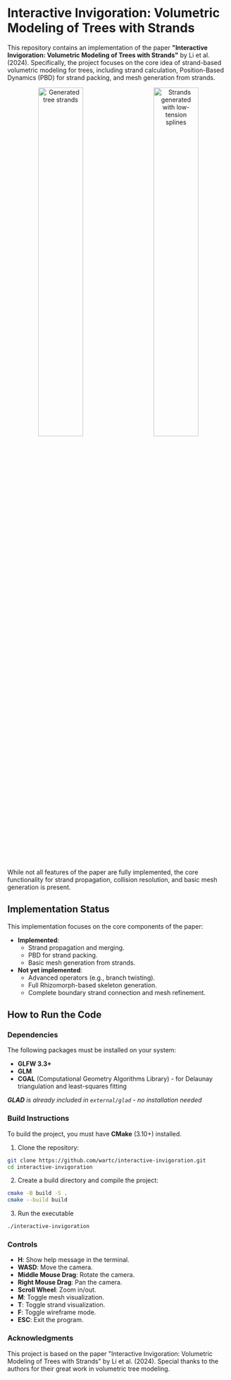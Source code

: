 # Interactive Invigoration: Volumetric Modeling of Trees with Strands

This repository contains an implementation of the paper **"Interactive Invigoration: Volumetric Modeling of Trees with Strands"** by Li et al. (2024). Specifically, the project focuses on the core idea of strand-based volumetric modeling for trees, including strand calculation, Position-Based Dynamics (PBD) for strand packing, and mesh generation from strands.

<p align="center">
  <img alt="Generated tree strands" src="https://github.com/user-attachments/assets/c441e56e-8bff-46d5-bfb1-a4db9bd8a7be" width="45%">
&nbsp; &nbsp; &nbsp; &nbsp;
  <img alt="Strands generated with low-tension splines" src="https://github.com/user-attachments/assets/e037757d-4a66-4fca-b9ea-8e22ab7023ba" width="45%">
</p>

While not all features of the paper are fully implemented, the core functionality for strand propagation, collision resolution, and basic mesh generation is present.

## Implementation Status

This implementation focuses on the core components of the paper:

- **Implemented**:
  - Strand propagation and merging.
  - PBD for strand packing.
  - Basic mesh generation from strands.
- **Not yet implemented**:
  - Advanced operators (e.g., branch twisting).
  - Full Rhizomorph-based skeleton generation.
  - Complete boundary strand connection and mesh refinement.

## How to Run the Code

### Dependencies

The following packages
 must be installed on your system:

- **GLFW 3.3+**
- **GLM**
- **CGAL** (Computational Geometry Algorithms Library) - for Delaunay triangulation and least-squares fitting

***GLAD** is already included in `external/glad` - no installation needed*

### Build Instructions

To build the project, you must have **CMake** (3.10+) installed.

1. Clone the repository:

```bash
git clone https://github.com/wartc/interactive-invigoration.git
cd interactive-invigoration
```

2. Create a build directory and compile the project:

```bash
cmake -B build -S .
cmake --build build
```

3. Run the executable

```bash
./interactive-invigoration
```

### Controls

- **H**: Show help message in the terminal.
- **WASD**: Move the camera.
- **Middle Mouse Drag**: Rotate the camera.
- **Right Mouse Drag**: Pan the camera.
- **Scroll Wheel**: Zoom in/out.
- **M**: Toggle mesh visualization.
- **T**: Toggle strand visualization.
- **F**: Toggle wireframe mode.
- **ESC**: Exit the program.

### Acknowledgments

This project is based on the paper "Interactive Invigoration: Volumetric Modeling of Trees with Strands" by Li et al. (2024). Special thanks to the authors for their great work in volumetric tree modeling.
